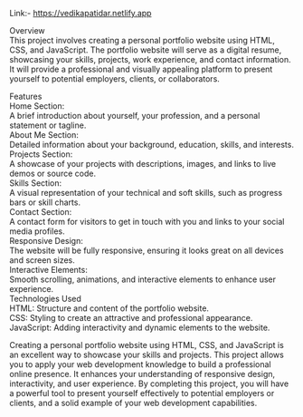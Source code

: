 Link:- https://vedikapatidar.netlify.app<br>

Overview<br>
This project involves creating a personal portfolio website using HTML, CSS, and JavaScript. The portfolio website will serve as a digital resume, showcasing your skills, projects, work experience, and contact information. It will provide a professional and visually appealing platform to present yourself to potential employers, clients, or collaborators.<br>

Features<br>
Home Section:<br>
A brief introduction about yourself, your profession, and a personal statement or tagline.<br>
About Me Section:<br>
Detailed information about your background, education, skills, and interests.<br>
Projects Section:<br>
A showcase of your projects with descriptions, images, and links to live demos or source code.<br>
Skills Section:<br>
A visual representation of your technical and soft skills, such as progress bars or skill charts.<br>
Contact Section:<br>
A contact form for visitors to get in touch with you and links to your social media profiles.<br>
Responsive Design:<br>
The website will be fully responsive, ensuring it looks great on all devices and screen sizes.<br>
Interactive Elements:<br>
Smooth scrolling, animations, and interactive elements to enhance user experience.<br>
Technologies Used<br>
HTML: Structure and content of the portfolio website.<br>
CSS: Styling to create an attractive and professional appearance.<br>
JavaScript: Adding interactivity and dynamic elements to the website.<br>

Creating a personal portfolio website using HTML, CSS, and JavaScript is an excellent way to showcase your skills and projects. This project allows you to apply your web development knowledge to build a professional online presence. It enhances your understanding of responsive design, interactivity, and user experience. By completing this project, you will have a powerful tool to present yourself effectively to potential employers or clients, and a solid example of your web development capabilities.
